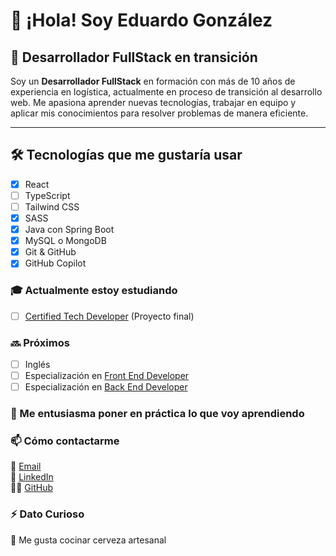 # 👋 ¡Hola! Soy Eduardo González  

## 🚀 Desarrollador FullStack en transición  

Soy un **Desarrollador FullStack** en formación con más de 10 años de experiencia en logística, actualmente en proceso de transición al desarrollo web. Me apasiona aprender nuevas tecnologías, trabajar en equipo y aplicar mis conocimientos para resolver problemas de manera eficiente.

---

## 🛠️ Tecnologías que me gustaría usar
- [x] React
- [ ] TypeScript
- [ ] Tailwind CSS
- [x] SASS
- [x] Java con Spring Boot
- [x] MySQL o MongoDB
- [x] Git & GitHub
- [x] GitHub Copilot

### 🎓 Actualmente estoy estudiando
- [ ] [Certified Tech Developer](https://www.digitalhouse.com/productos/programacion/certified-tech-developer) (Proyecto final)

### 🔜 Próximos 
- [ ] Inglés
- [ ] Especialización en [Front End Developer](https://www.digitalhouse.com/productos/programacion/front-end-developer)
- [ ] Especialización en [Back End Developer](https://www.digitalhouse.com/productos/programacion/back-end-developer)

### 💼 Me entusiasma poner en práctica lo que voy aprendiendo

### 📫 Cómo contactarme
📧 [Email](mailto:edugonzalezdev@gmail.com)  
💼 [LinkedIn](https://www.linkedin.com/in/egonzalezy)  
👨‍💻 [GitHub](https://github.com/edugonzalezDev)    

### ⚡ Dato Curioso
🍻 Me gusta cocinar cerveza artesanal
<!--
**edugonzalezDev/edugonzalezDev** is a ✨ _special_ ✨ repository because its `README.md` (this file) appears on your GitHub profile.

Here are some ideas to get you started:

- 🔭 I’m currently working on ...
- 🌱 I’m currently learning ...
- 👯 I’m looking to collaborate on ...
- 🤔 I’m looking for help with ...
- 💬 Ask me about ...
- 📫 How to reach me: ...
- 😄 Pronouns: ...
- ⚡ Fun fact: ...
-->
